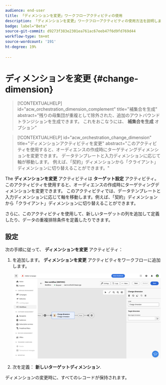 ```yaml
---
audience: end-user
title: 「ディメンションを変更」ワークフローアクティビティの使用
description: 「ディメンションを変更」ワークフローアクティビティの使用方法を説明します
badge: label="Beta"
source-git-commit: d9273f383e2301ea761ac67eeb47f6d9fd769d44
workflow-type: tm+mt
source-wordcount: '191'
ht-degree: 19%

---
```



# ディメンションを変更 {#change-dimension}

>[!CONTEXTUALHELP]
>id="acw_orchestration_dimension_complement"
>title="補集合を生成"
>abstract="残りの母集団が重複として除外された、追加のアウトバウンドトランジションを生成できます。 これをおこなうには、 **補集合を生成** オプション"

>[!CONTEXTUALHELP]
>id="acw_orchestration_change_dimension"
>title="ディメンションアクティビティを変更"
>abstract="このアクティビティを使用すると、オーディエンスの作成時にターゲティングディメンションを変更できます。 データテンプレートと入力ディメンションに応じて軸が移動します。 例えば、「契約」ディメンションから「クライアント」ディメンションに切り替えることができます。"


The **ディメンションを変更** アクティビティは **ターゲット設定** アクティビティ。 このアクティビティを使用すると、オーディエンスの作成時にターゲティングディメンションを変更できます。 このアクティビティでは、データテンプレートと入力ディメンションに応じて軸を移動します。例えば、「契約」ディメンションから「クライアント」ディメンションに切り替えることができます。

さらに、このアクティビティを使用して、新しいターゲットの列を追加して定義したり、データの重複排除条件を定義したりできます。

## 設定

次の手順に従って、 **ディメンションを変更** アクティビティ：

1. を追加します。 **ディメンションを変更** アクティビティをワークフローに追加します。

   ![](../assets/workflow-change-dimension.png)

1. 次を定義： **新しいターゲットディメンション**.

ディメンションの変更時に、すべてのレコードが保持されます。